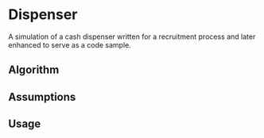 # Dispenser
A simulation of a cash dispenser written for a recruitment process and
later enhanced to serve as a code sample.

## Algorithm

## Assumptions

## Usage
